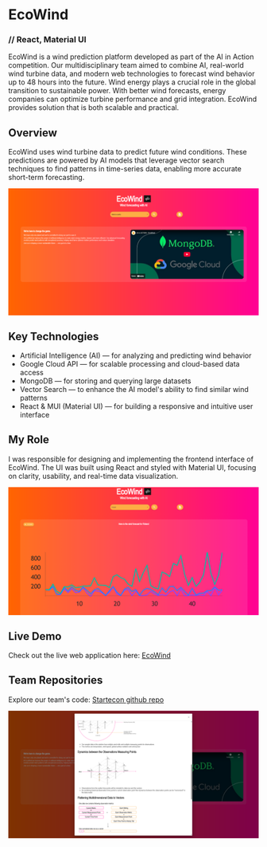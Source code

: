 # EcoWind
### // React, Material UI

EcoWind is a wind prediction platform developed as part of the AI in Action competition. Our multidisciplinary team aimed to combine AI, real-world wind turbine data, and modern web technologies to forecast wind behavior up to 48 hours into the future. Wind energy plays a crucial role in the global transition to sustainable power. With better wind forecasts, energy companies can optimize turbine performance and grid integration. EcoWind provides solution that is both scalable and practical.

## Overview

EcoWind uses wind turbine data to predict future wind conditions. These predictions are powered by AI models that leverage vector search techniques to find patterns in time-series data, enabling more accurate short-term forecasting.

<div style="display: flex; justify-content: space-between; align-items: center;">
  <img src="ecowind2.png" alt="API" width="800">
</div>

## Key Technologies

- Artificial Intelligence (AI) — for analyzing and predicting wind behavior
- Google Cloud API — for scalable processing and cloud-based data access
- MongoDB — for storing and querying large datasets
- Vector Search — to enhance the AI model's ability to find similar wind patterns
- React & MUI (Material UI) — for building a responsive and intuitive user interface

## My Role

I was responsible for designing and implementing the frontend interface of EcoWind. The UI was built using React and styled with Material UI, focusing on clarity, usability, and real-time data visualization.

<div style="display: flex; justify-content: space-between; align-items: center;">
  <img src="ecowind.png" alt="API" width="800">
</div>

## Live Demo

Check out the live web application here:
[EcoWind](https://aiinaction-dev-a6dcbwf3aea0gxcv.swedencentral-01.azurewebsites.net/)

## Team Repositories

Explore our team's code:
[Startecon github repo](https://github.com/startecon/AIinAction/tree/main)

<div style="display: flex; justify-content: space-between; align-items: center;">
  <img src="ecowind3.png" alt="API" width="800">
</div>
